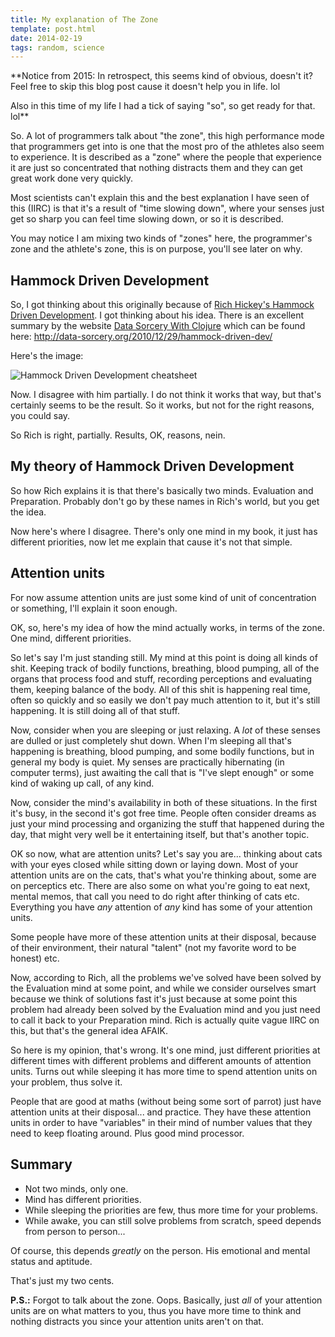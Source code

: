 ```yaml
---
title: My explanation of The Zone
template: post.html
date: 2014-02-19
tags: random, science
---
```


**Notice from 2015: In retrospect, this seems kind of obvious, doesn't it?  Feel
free to skip this blog post cause it doesn't help you in life. lol

Also in this time of my life I had a tick of saying "so", so get ready for that.
lol**

So.  A lot of programmers talk about "the zone", this high performance mode that
programmers get into is one that the most pro of the athletes also seem to
experience.  It is described as a "zone" where the people that experience it are
just so concentrated that nothing distracts them and they can get great work
done very quickly.

Most scientists can't explain this and the best explanation I have seen of this
(IIRC) is that it's a result of "time slowing down", where your senses just get
so sharp you can feel time slowing down, or so it is described.

You may notice I am mixing two kinds of "zones" here, the programmer's zone and
the athlete's zone, this is on purpose, you'll see later on why.

## Hammock Driven Development

So, I got thinking about this originally because of
[Rich Hickey's Hammock Driven Development][hdd].  I got thinking about his idea.
There is an excellent summary by the website [Data Sorcery With Clojure]() which
can be found here: <http://data-sorcery.org/2010/12/29/hammock-driven-dev/>

[hdd]: http://youtu.be/f84n5oFoZBc
[ds]: http://data-sorcery.org/

Here's the image:

<img src="http://incanter.org/images/misc/hammock-driven-dev.png" alt="Hammock Driven Development cheatsheet">

Now.  I disagree with him partially.  I do not think it works that way, but
that's certainly seems to be the result.  So it works, but not for the right
reasons, you could say.

So Rich is right, partially.  Results, OK, reasons, nein.

## My theory of Hammock Driven Development

So how Rich explains it is that there's basically two minds.  Evaluation and
Preparation.  Probably don't go by these names in Rich's world, but you get the
idea.

Now here's where I disagree.  There's only one mind in my book, it just has
different priorities, now let me explain that cause it's not that simple.

## Attention units

For now assume attention units are just some kind of unit of concentration or
something, I'll explain it soon enough.

OK, so, here's my idea of how the mind actually works, in terms of the zone.
One mind, different priorities.

So let's say I'm just standing still.  My mind at this point is doing all kinds
of shit.  Keeping track of bodily functions, breathing, blood pumping, all of
the organs that process food and stuff, recording perceptions and evaluating
them, keeping balance of the body.  All of this shit is happening real time,
often so quickly and so easily we don't pay much attention to it, but it's still
happening.  It is still doing all of that stuff.

Now, consider when you are sleeping or just relaxing.  A *lot* of these senses
are dulled or just completely shut down. When I'm sleeping all that's happening
is breathing, blood pumping, and some bodily functions, but in general my body
is quiet. My senses are practically hibernating (in computer terms), just
awaiting the call that is "I've slept enough" or some kind of waking up call, of
any kind.

Now, consider the mind's availability in both of these situations. In the first
it's busy, in the second it's got free time.  People often consider dreams as
just your mind processing and organizing the stuff that happened during the day,
that might very well be it entertaining itself, but that's another topic.

OK so now, what are attention units? Let's say you are... thinking about cats
with your eyes closed while sitting down or laying down.  Most of your attention
units are on the cats, that's what you're thinking about, some are on perceptics
etc. There are also some on what you're going to eat next, mental memos, that
call you need to do right after thinking of cats etc.  Everything you have *any*
attention of *any* kind has some of your attention units.

Some people have more of these attention units at their disposal, because of
their environment, their natural "talent" (not my favorite word to be honest)
etc.

Now, according to Rich, all the problems we've solved have been solved by the
Evaluation mind at some point, and while we consider ourselves smart because we
think of solutions fast it's just because at some point this problem had already
been solved by the Evaluation mind and you just need to call it back to your
Preparation mind. Rich is actually quite vague IIRC on this, but that's the
general idea AFAIK.

So here is my opinion, that's wrong.  It's one mind, just different priorities
at different times with different problems and different amounts of attention
units.  Turns out while sleeping it has more time to spend attention units on
your problem, thus solve it.

People that are good at maths (without being some sort of parrot) just have
attention units at their disposal... and practice.  They have these attention
units in order to have "variables" in their mind of number values that they need
to keep floating around.  Plus good mind processor.

## Summary

- Not two minds, only one.
- Mind has different priorities.
- While sleeping the priorities are few, thus more time for your problems.
- While awake, you can still solve problems from scratch, speed depends from
  person to person...

Of course, this depends *greatly* on the person. His emotional and mental status
and aptitude.

That's just my two cents.

**P.S.:** Forgot to talk about the zone.  Oops.  Basically, just *all* of your
attention units are on what matters to you, thus you have more time to think and
nothing distracts you since your attention units aren't on that.
